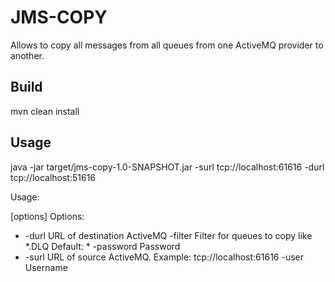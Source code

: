 # JMS-COPY

Allows to copy all messages from all queues from one ActiveMQ provider to another.


## Build

mvn clean install

## Usage

java -jar target/jms-copy-1.0-SNAPSHOT.jar -surl tcp://localhost:61616 -durl tcp://localhost:51616

Usage: <main class> [options]
  Options:
  * -durl
       URL of destination ActiveMQ
    -filter
       Filter for queues to copy like *.DLQ
       Default: *
    -password
       Password
  * -surl
       URL of source ActiveMQ. Example: tcp://localhost:61616
    -user
       Username
